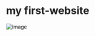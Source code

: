 # my first-website
![image](https://github.com/ishan-github-playground/first-website/assets/140793481/13134eb3-e853-48d2-8572-cce62b895f8b)
